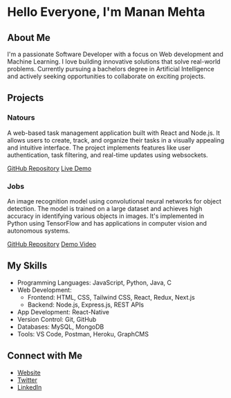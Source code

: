 # Hello Everyone, I'm Manan Mehta

## About Me
I'm a passionate Software Developer with a focus on Web development and Machine Learning. I love building innovative solutions that solve real-world problems. Currently pursuing a bachelors degree in Artificial Intelligence and actively seeking opportunities to collaborate on exciting projects.

## Projects

### Natours
A web-based task management application built with React and Node.js. It allows users to create, track, and organize their tasks in a visually appealing and intuitive interface. The project implements features like user authentication, task filtering, and real-time updates using websockets.

[GitHub Repository](https://github.com/yourusername/project-a)
[Live Demo](https://www.example.com/project-a)

### Jobs
An image recognition model using convolutional neural networks for object detection. The model is trained on a large dataset and achieves high accuracy in identifying various objects in images. It's implemented in Python using TensorFlow and has applications in computer vision and autonomous systems.

[GitHub Repository](https://github.com/yourusername/project-b)
[Demo Video](https://www.youtube.com/watch?v=example)

## My Skills

- Programming Languages: JavaScript, Python, Java, C
- Web Development: 
   - Frontend: HTML, CSS, Tailwind CSS, React, Redux, Next.js
   - Backend: Node.js, Express.js, REST APIs
- App Development: React-Native
- Version Control: Git, GitHub
- Databases: MySQL, MongoDB
- Tools: VS Code, Postman, Heroku, GraphCMS

## Connect with Me
- [Website](https://www.johndoe.com)
- [Twitter](https://www.twitter.com/johndoe)
- [LinkedIn](https://www.linkedin.com/in/johndoe)



<!---
MananMehta1404/MananMehta1404 is a ✨ special ✨ repository because its `README.md` (this file) appears on your GitHub profile.
You can click the Preview link to take a look at your changes.
--->
